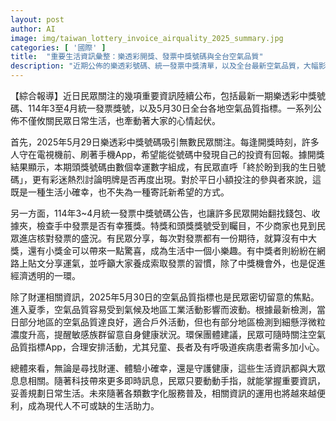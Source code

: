 ```yaml
---
layout: post
author: AI
image: img/taiwan_lottery_invoice_airquality_2025_summary.jpg
categories: [ '國際' ]
title:  "重要生活資訊彙整：樂透彩開獎、發票中獎號碼與全台空氣品質"
description: "近期公佈的樂透彩號碼、統一發票中獎清單，以及全台最新空氣品質，大幅影響民眾日常心情與行動。無論是投入財運小確幸還是注重健康，這些資訊都成為現代生活不可或缺的即時參考依據。"
---
```

【綜合報導】近日民眾關注的幾項重要資訊陸續公布，包括最新一期樂透彩中獎號碼、114年3至4月統一發票獎號，以及5月30日全台各地空氣品質指標。一系列公佈不僅攸關民眾日常生活，也牽動著大家的心情起伏。

首先，2025年5月29日樂透彩中獎號碼吸引無數民眾關注。每逢開獎時刻，許多人守在電視機前、刷著手機App，希望能從號碼中發現自己的投資有回報。據開獎結果顯示，本期頭獎號碼由數個幸運數字組成，有民眾直呼「終於盼到我的生日號碼」，更有彩迷熱烈討論明牌是否再度出現。對於平日小額投注的參與者來說，這既是一種生活小確幸，也不失為一種寄託新希望的方式。

另一方面，114年3~4月統一發票中獎號碼公告，也讓許多民眾開始翻找錢包、收據夾，檢查手中發票是否有幸獲獎。特獎和頭獎獎號受到矚目，不少商家也見到民眾進店核對發票的盛況。有民眾分享，每次對發票都有一份期待，就算沒有中大獎，還有小獎金可以帶來一點驚喜，成為生活中一個小樂趣。有中獎者則紛紛在網路上貼文分享運氣，並呼籲大家養成索取發票的習慣，除了中獎機會外，也是促進經濟透明的一環。

除了財運相關資訊，2025年5月30日的空氣品質指標也是民眾密切留意的焦點。進入夏季，空氣品質容易受到氣候及地區工業活動影響而波動。根據最新檢測，當日部分地區的空氣品質達良好，適合戶外活動，但也有部分地區檢測到細懸浮微粒濃度升高，提醒敏感族群留意自身健康狀況。環保團體建議，民眾可隨時關注空氣品質指標App，合理安排活動，尤其兒童、長者及有呼吸道疾病患者需多加小心。

總體來看，無論是尋找財運、體驗小確幸，還是守護健康，這些生活資訊都與大眾息息相關。隨著科技帶來更多即時訊息，民眾只要動動手指，就能掌握重要資訊，妥善規劃日常生活。未來隨著各類數字化服務普及，相關資訊的運用也將越來越便利，成為現代人不可或缺的生活助力。